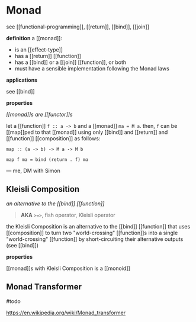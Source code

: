 # Monad

see [[functional-programming]], [[return]], [[bind]], [[join]]

**definition** a [[monad]]:

- is an [[effect-type]]
- has a [[return]] [[function]]
- has a [[bind]] or a [[join]] [[function]], or both
- must have a sensible implementation following the Monad laws

**applications**

see [[bind]]

**properties**

_[[monad]]s are [[functor]]s_

let a [[function]] `f :: a -> b` and a [[monad]] `ma = M a`. then, `f` can be [[map]]ped to that [[monad]] using only [[bind]] and [[return]] and [[function]] [[composition]] as follows:

`map :: (a -> b) -> M a -> M b`

`map f ma = bind (return . f) ma`

&mdash; me, DM with Simon

## Kleisli Composition

_an alternative to the [[bind]] [[function]]_

> **AKA** `>=>`, fish operator, Kleisli operator

the Kleisli Composition is an alternative to the [[bind]] [[function]] that uses [[composition]] to turn two "world-crossing" [[function]]s into a single "world-crossing" [[function]] by short-circuiting their alternative outputs (see [[bind]])

**properties**

[[monad]]s with Kleisli Composition is a [[monoid]]

## Monad Transformer

#todo

<https://en.wikipedia.org/wiki/Monad_transformer>
